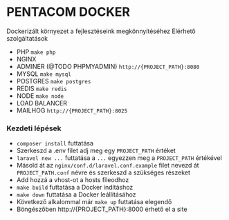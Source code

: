 # PENTACOM DOCKER #

Dockerizált környezet a fejlesztéseink megkönnyítéséhez
Elérhető szolgáltatások

* PHP `make php`
* NGINX
* ADMINER (@TODO PHPMYADMIN) `http://{PROJECT_PATH}:8080`
* MYSQL `make mysql`
* POSTGRES `make postgres`
* REDIS `make redis`
* NODE `make node`
* LOAD BALANCER
* MAILHOG `http://{PROJECT_PATH}:8025`

### Kezdeti lépések ###

* `composer install` futtatása
* Szerkeszd a .env filet adj meg egy `PROJECT_PATH` értéket
* `laravel new ...` futtatása a `...` egyezzen meg a `PROJECT_PATH` értékével
* Másold át az `nginx/conf.d/laravel.conf.example` filet nevezd át `PROJECT_PATH.conf` névre és szerkeszd a szükséges részeket
* Add hozzá a vhost-ot a hosts fileodhoz
* `make build` futtatása a Docker indításhoz
* `make down` futtatása a Docker leállításához
* Következő alkalommal már `make up` futtatása elegendő
* Böngészőben http://{PROJECT_PATH}:8000 érhető el a site
